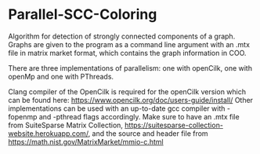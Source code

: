 # Parallel-SCC-Coloring

Algorithm for detection of strongly connected components of a graph.
Graphs are given to the program as a command line argument with an .mtx file in matrix market format, which contains the graph information in COO.

There are three implementations of parallelism: one with openCilk, one with openMp and one with PThreads.

Clang compiler of the OpenCilk is required for the openCilk version which can be found here: https://www.opencilk.org/doc/users-guide/install/
Other implementations can be used with an up-to-date gcc compiler with -fopenmp and -pthread flags accordingly.
Make sure to have an .mtx file from SuiteSparse Matrix Collection, https://suitesparse-collection-website.herokuapp.com/, and the source and header file from https://math.nist.gov/MatrixMarket/mmio-c.html
